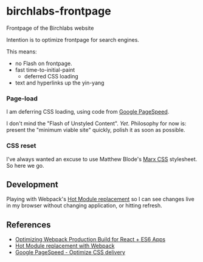 # birchlabs-frontpage
Frontpage of the Birchlabs website

Intention is to optimize frontpage for search engines.

This means:
- no Flash on frontpage.
- fast time-to-initial-paint
  - deferred CSS loading
- text and hyperlinks up the yin-yang

### Page-load

I am deferring CSS loading, using code from [Google PageSpeed](https://developers.google.com/speed/docs/insights/OptimizeCSSDelivery#example).

I don't mind the "Flash of Unstyled Content". _Yet_. Philosophy for now is: present the "minimum viable site" quickly, polish it as soon as possible.

### CSS reset

I've always wanted an excuse to use Matthew Blode's [Marx CSS](https://github.com/mblode/marx) stylesheet. So here we go.

## Development

Playing with Webpack's [Hot Module replacement](https://webpack.github.io/docs/hot-module-replacement-with-webpack.html) so I can see changes live in my browser without changing application, or hitting refresh.

## References

- [Optimizing Webpack Production Build for React + ES6 Apps](https://medium.com/modus-create-front-end-development/optimizing-webpack-production-build-for-react-es6-apps-a637e5692aea#.klbavykoc)
- [Hot Module replacement with Webpack](https://webpack.github.io/docs/hot-module-replacement-with-webpack.html)
- [Google PageSpeed - Optimize CSS delivery](https://developers.google.com/speed/docs/insights/OptimizeCSSDelivery#example)